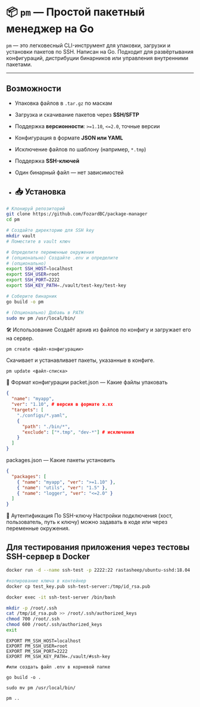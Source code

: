 # 📦 `pm` — Простой пакетный менеджер на Go

`pm` — это легковесный CLI-инструмент для упаковки, загрузки и установки пакетов по SSH. Написан на Go. Подходит для развёртывания конфигураций, дистрибуции бинарников или управления внутренними пакетами.

---

##  Возможности

- Упаковка файлов в `.tar.gz` по маскам
- Загрузка и скачивание пакетов через **SSH/SFTP**
- Поддержка **версионности**: `>=1.10`, `<=2.0`, точные версии
- Конфигурация в формате **JSON или YAML**
- Исключение файлов по шаблону (например, `*.tmp`)
- Поддержка **SSH-ключей** 
- Один бинарный файл — нет зависимостей


- ## 📥 Установка

```bash
# Клонируй репозиторий
git clone https://github.com/FozardBC/package-manager
cd pm

# Создайте директорию для SSH key
mkdir vault
# Поместите в vault ключ

# Определите переменные окружения
# (опционально) Создайте .env и определите
# (опционально)
export SSH_HOST=localhost
export SSH_USER=root
export SSH_PORT=2222
export SSH_KEY_PATH=./vault/test-key/test-key

# Соберите бинарник
go build -o pm

# (Опционально) Добавь в PATH
sudo mv pm /usr/local/bin/
```

🛠️ Использование
Создаёт архив из файлов по конфигу и загружает его на сервер.
```
pm create <файл-конфигурации>
```
Скачивает и устанавливает пакеты, указанные в конфиге.

```
pm update <файл-списка>
```

📁 Формат конфигурации
packet.json — Какие файлы упаковать
```json
{
  "name": "myapp",
  "ver": "1.10", # версия в формате x.xx
  "targets": [
    "./configs/*.yaml",
    {
      "path": "./bin/*", 
      "exclude": ["*.tmp", "dev-*"] # исключения
    }
  ]
}
```

packages.json — Какие пакеты установить
```json
{
  "packages": [
    { "name": "myapp", "ver": ">=1.10" },
    { "name": "utils", "ver": "1.5" },
    { "name": "logger", "ver": "<=2.0" }
  ]
}
```

🔐 Аутентификация
По SSH-ключу
Настройки подключения (хост, пользователь, путь к ключу) можно задавать в коде или через переменные окружения.


## Для тестирования приложения через тестовы SSH-сервер в Docker
```bash
docker run -d --name ssh-test -p 2222:22 rastasheep/ubuntu-sshd:18.04

#копирование ключа в контейнер
docker cp test_key.pub ssh-test-server:/tmp/id_rsa.pub

docker exec -it ssh-test-server /bin/bash

mkdir -p /root/.ssh
cat /tmp/id_rsa.pub >> /root/.ssh/authorized_keys
chmod 700 /root/.ssh
chmod 600 /root/.ssh/authorized_keys
exit
```

```
EXPORT PM_SSH_HOST=localhost
EXPORT PM_SSH_USER=root
EXPORT PM_SSH_PORT=2222
EXPORT PM_SSH_KEY_PATH=./vault/#ssh-key

#или создать файл .env в корневой папке

go build -o .

sudo mv pm /usr/local/bin/

pm ..
```

